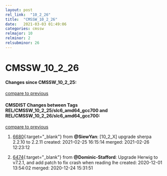 ```yaml
---
layout: post
rel_link:  "10_2_26"
title:  "CMSSW_10_2_26"
date:   2021-03-03 01:49:06
categories: cmssw
relmajor: 10
relminor: 2
relsubminor: 26
---
```


# CMSSW_10_2_26
#### Changes since CMSSW_10_2_25:
[compare to previous](https://github.com/cms-sw/cmssw/compare/CMSSW_10_2_25...CMSSW_10_2_26)



#### CMSDIST Changes between Tags REL/CMSSW_10_2_25/slc6_amd64_gcc700 and REL/CMSSW_10_2_26/slc6_amd64_gcc700:
[compare to previous](https://github.com/cms-sw/cmsdist/compare/REL/CMSSW_10_2_25/slc6_amd64_gcc700...REL/CMSSW_10_2_26/slc6_amd64_gcc700)



1. [6680](http://github.com/cms-sw/cmsdist/pull/6680){:target="_blank"}  from **@SiewYan**: [10_2_X] upgrade sherpa 2.2.10 to 2.2.11 created: 2021-02-25 16:15:14 merged: 2021-02-26 12:23:12

2. [6474](http://github.com/cms-sw/cmsdist/pull/6474){:target="_blank"}  from **@Dominic-Stafford**: Upgrade Herwig to v7.2.1, and add patch to fix crash when reading lhe created: 2020-12-01 13:54:02 merged: 2020-12-24 15:31:51
